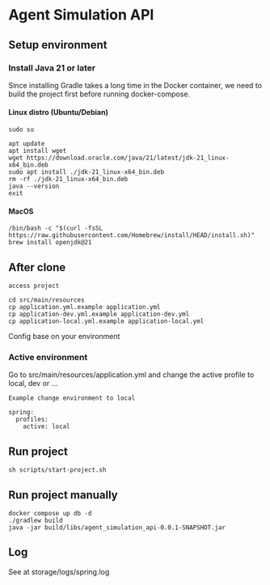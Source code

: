 # Agent Simulation API
## Setup environment
### Install Java 21 or later
Since installing Gradle takes a long time in the Docker container, we need to build the project first before running docker-compose.
#### Linux distro (Ubuntu/Debian)
```
sudo su

apt update
apt install wget
wget https://download.oracle.com/java/21/latest/jdk-21_linux-x64_bin.deb
sudo apt install ./jdk-21_linux-x64_bin.deb
rm -rf ./jdk-21_linux-x64_bin.deb
java --version
exit
```

#### MacOS
```
/bin/bash -c "$(curl -fsSL https://raw.githubusercontent.com/Homebrew/install/HEAD/install.sh)"
brew install openjdk@21
```

## After clone
```
access project

cd src/main/resources
cp application.yml.example application.yml
cp application-dev.yml.example application-dev.yml
cp application-local.yml.example application-local.yml
```
Config base on your environment

### Active environment
Go to src/main/resources/application.yml and change the active profile to local, dev or ...
```
Example change environment to local

spring:
  profiles:
    active: local
```

## Run project
```
sh scripts/start-project.sh
```

## Run project manually
```
docker compose up db -d
./gradlew build
java -jar build/libs/agent_simulation_api-0.0.1-SNAPSHOT.jar
```

## Log
See at storage/logs/spring.log
